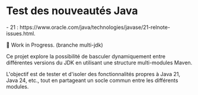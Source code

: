<h1>Test des nouveautés Java</h1>
- 21 : https://www.oracle.com/java/technologies/javase/21-relnote-issues.html. 

  
🚧 Work in Progress. (branche multi-jdk)

Ce projet explore la possibilité de basculer dynamiquement entre différentes versions du JDK en utilisant une structure multi-modules Maven.

L'objectif est de tester et d'isoler des fonctionnalités propres à Java 21, Java 24, etc., tout en partageant un socle commun entre les différents modules.
